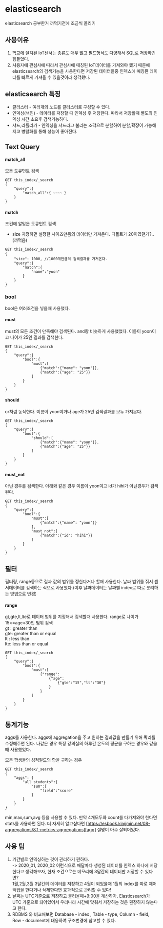 # elasticsearch
elasticsearch 공부한거 까먹기전에 조금씩 올리기

## 사용이유
1. 학교에 설치된 IoT센서는 종류도 매우 많고 필드형식도 다양해서 SQL로 저장하긴 힘들었다.
2. 사용자에 관심사에 따라서 관심사에 매칭된 IoT데이터를 가져와야 했기 때문에 elasticsearch의 검색기능을 사용한다면 저장된 데이터들중 인덱스에 매칭된 데이터를 빠르게 가져올 수 있을것이라 생각했다.

## elasticsearch 특징
* 클러스터 - 여러개의 노드를 클러스터로 구성할 수 있다.
* 인덱싱(색인) - 데이터를 저장할 때 인덱싱 후 저장한다. 따라서 저장할때 별도의 인덱싱 시간 소요후 검색가능하다.
* 샤드,리플리카 - 인덱싱을 샤드라고 불리는 조각으로 분할하여 분할,확장이 가능해지고 병렬화를 통해 성능이 좋아진다.

## Text Query
#### match_all 
모든 도큐먼트 검색
```
GET this_index/_search
{
    "query":{
        "match_all":{ ~~~~ }
    }
}
```
#### match
조건에 알맞은 도큐먼트 검색
* size 지정하면 설정한 사이즈만큼의 데이터만 가져온다. 디폴트가 20이였던가?..(까먹음)
```
GET this_index/_search
{
    "size": 1000, //1000개만큼의 검색결과를 가져온다.
    "query":{
        "match":{
            "name":"yoon"
        }
    }
}
```
### bool
bool은 여러조건을 넣을때 사용했다.
#### must
must의 모든 조건이 만족해야 검색된다. and랑 비슷하게 사용했었다. 이름이 yoon이고 나이가 25인 결과를 검색한다.
```
GET this_index/_search
{
    "query":{
        "bool":{
            "must":[
                {"match":{"name": "yoon"}},
                {"match":{"age": "25"}}
            ]
        }
    }
}
```

#### should
or처럼 동작한다. 이름이 yoon이거나 age가 25인 검색결과를 모두 가져온다.
```
GET this_index/_search
{
    "query":{
        "bool":{
            "should":[
                {"match":{"name": "yoon"}},
                {"match":{"age": "25"}}
            ]
        }
    }
}
```
#### must_not
아닌 경우를 검색한다. 아래와 같은 경우 이름이 yoon이고 id가 hihi가 아닌경우가 검색된다.
```
GET this_index/_search
{
    "query":{
        "bool":{
            "must":[
                {"match":{"name": "yoon"}}
            ],
            "must_not":[
                {"match":{"id": "hihi"}}
            ]
        }
    }
}
```
## 필터
필터링, range등으로 결과 값의 범위를 정한다거나 할때 사용한다. 날짜 범위를 줘서 센서데이터를 검색하는 식으로 사용했다.(이후 날짜데이터는 날짜별 index로 따로 분리하는 방법으로 변경)  
#### range
gt,gte,lt,lte로 데이터 범위를 지정해서 검색할때 사용한다. range로 나이가 15<=age<30인 범위 검색  
gt : greater than     
gte: greater than or equal  
lt : less than        
lte: less than or equal    
```
GET this_index/_search
{
    "query":{
        "bool":{
            "must":[
                {"range":
                    {"age": 
                        {"gte":"15","lt":"30"}
                    }
                }
            ]
        }
    }
}
```
## 통계기능
aggs를 사용한다. aggs에 aggregation을 주고 원하는 결과값을 만들기 위해 쿼리를 수정해주면 된다. 나같은 경우 특정 강의실의 하루간 온도의 평균을 구하는 경우와 같을때 사용했었다.   

모든 학생들의 성적필드의 합을 구하는 경우
```
GET this_index/_search
{
    "aggs": {
        "all_students":{
            "sum":{
                "field":"score"
            }
        }
    }
}
```
min,max,sum,avg 등을 사용할 수 있다. 만약 4개모두와 count를 다가져와야 한다면 stats를 사용하면 된다. 
더 자세히 알고싶다면 [https://esbook.kimjmin.net/08-aggregations/8.1-metrics-aggregations][agg] 설명이 아주 잘되어있다.

## 사용 팁
1. 기간별로 인덱싱하는 것이 관리하기 편하다.     
-> 2020_01,  2020_02 이런식으로 매달마다 생성된 데이터를 인덱스 하나에 저장한다고 생각해보자, 현재 조건으로는 메모리에 3달간의 데이터만 저장할 수 있다면?    
1월,2월,3월 3달간의 데이터를 저장하고 4월이 되었을때 1월의 index를 따로 떼어 백업을 한다거나 삭제한다면 효과적으로 관리할 수 있다!  
2. 날짜는 UTC기준으로 저장하고 불러올때+9:00을 계산하자. Elasticsearch가 UTC 기준으로 되어있어서 우리나라 시간에 맞춰서 저장하는 것은 권장하지 않는다고 한다.
3. RDBMS 와 비교해보면 Database - index ,  Table - type, Column - field, Row - document에 대응하여 구조변경에 참고할 수 있다.

[agg]:<https://esbook.kimjmin.net/08-aggregations/8.1-metrics-aggregations>
